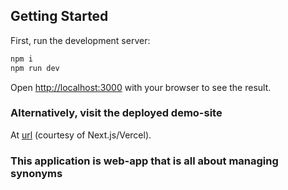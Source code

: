 ## Getting Started

First, run the development server:

```bash
npm i
npm run dev
```

Open [http://localhost:3000](http://localhost:3000) with your browser to see the result.

### Alternatively, visit the deployed demo-site

At [url](https://synonymer.vercel.app/) (courtesy of Next.js/Vercel).

### This application is web-app that is all about managing synonyms
